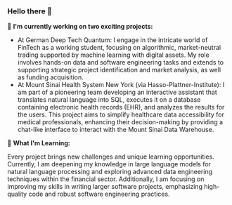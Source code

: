 ### Hello there 💫

<!--
**EnnioEnnio/EnnioEnnio** is a ✨ _special_ ✨ repository because its `README.md` (this file) appears on your GitHub profile.

Here are some ideas to get you started:

- 🔭 I’m currently working on ...
- 🌱 I’m currently learning ...
- 👯 I’m looking to collaborate on ...
- 🤔 I’m looking for help with ...
- 💬 Ask me about ...
- 📫 How to reach me: ...
- 😄 Pronouns: ...
- ⚡ Fun fact: ...
-->

🔭 **I'm currently working on two exciting projects:**

- At German Deep Tech Quantum: I engage in the intricate world of FinTech as a working student, focusing on algorithmic, market-neutral trading supported by machine learning with digital assets. My role involves hands-on data and software engineering tasks and extends to supporting strategic project identification and market analysis, as well as funding acquisition.
- At Mount Sinai Health System New York (via Hasso-Plattner-Institute): I am part of a pioneering team developing an interactive assistant that translates natural language into SQL, executes it on a database containing electronic health records (EHR), and analyzes the results for the users. This project aims to simplify healthcare data accessibility for medical professionals, enhancing their decision-making by providing a chat-like interface to interact with the Mount Sinai Data Warehouse.

🌱 **What I'm Learning:** 

Every project brings new challenges and unique learning opportunities. Currently, I am deepening my knowledge in large language models for natural language processing and exploring advanced data engineering techniques within the financial sector. Additionally, I am focusing on improving my skills in writing larger software projects, emphasizing high-quality code and robust software engineering practices. 
